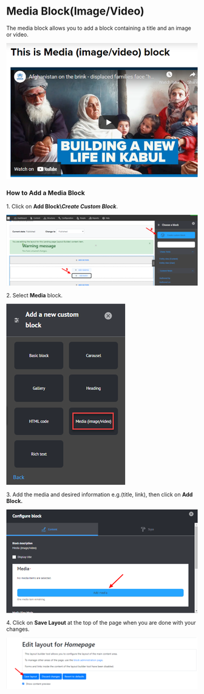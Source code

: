 # Media Block(Image/Video)

The media block allows you to add a block containing a title and an image or video.

![UNHCR - Media Block](../../../../.gitbook/assets/PzLtC6NKbn.png)

### **How to Add a Media Block**

1\. Click on **Add Block\\**_**Create Custom Block**_.

![Edit layout for Homepage - Add Block - Create Custom Block](<../../../../.gitbook/assets/Edit layout for Homepage _ Add Block - Create Custom Block (1) (1).png>)

2\. Select **Media** block.

![Add a New Custom Block - Media Block](<../../../../.gitbook/assets/image (58).png>)

3\. Add the media and desired information e.g.(title, link), then click on **Add Block.**

![Media Block - Configure Block](<../../../../.gitbook/assets/image (53).png>)

4\. Click on **Save Layout** at the top of the page when you are done with your changes.

![Save Layout Builder](<../../../../.gitbook/assets/Edit layout for Homepage _ Save Layout.png>)
